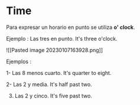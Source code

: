 # Time

Para expresar un horario en punto se utiliza **o' clock**.

Ejemplo :  Las tres en punto. It's three o'clock.

![[Pasted image 20230107163928.png]]

Ejemplos :

1- Las 8 menos cuarto. It's quarter to eight.

2- Las 2 y media. It's half past two.

3. Las 2 y cinco. It's five past two.